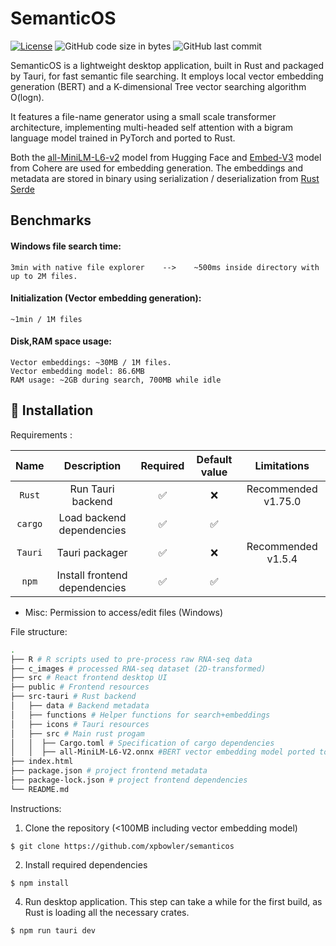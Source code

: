 # SemanticOS

[![License](https://img.shields.io/badge/license-MIT-green)](LICENSE.md)
![GitHub code size in bytes](https://img.shields.io/github/languages/code-size/xpbowler/semanticOS.svg)
![GitHub last commit](https://img.shields.io/github/last-commit/xpbowler/semanticOS)

SemanticOS is a lightweight desktop application, built in Rust and packaged by Tauri, for fast semantic file searching. It employs local vector embedding generation (BERT) and a K-dimensional Tree vector searching algorithm O(logn).

It features a file-name generator using a small scale transformer architecture, implementing multi-headed self attention with a bigram language model trained in PyTorch and ported to Rust.

Both the [all-MiniLM-L6-v2](https://huggingface.co/sentence-transformers/all-MiniLM-L6-v2) model from Hugging Face and [Embed-V3](https://txt.cohere.com/introducing-embed-v3/) model from Cohere are used for embedding generation. The embeddings and metadata are stored in binary using serialization / deserialization from [Rust Serde](https://serde.rs/)

## Benchmarks 

#### Windows file search time:
```
3min with native file explorer    -->    ~500ms inside directory with up to 2M files.
```

#### Initialization (Vector embedding generation):
```
~1min / 1M files
```

#### Disk,RAM space usage:
```
Vector embeddings: ~30MB / 1M files. 
Vector embedding model: 86.6MB
RAM usage: ~2GB during search, 700MB while idle
```


## 🔨 Installation

Requirements :

|        Name         |               Description               | Required | Default value |                   Limitations                    |
|:-------------------:|:---------------------------------------:|:--------:|:-------------:|:------------------------------------------------:|
|`Rust`   |   Run Tauri backend  |    ✅     |       ❌       |  Recommended v1.75.0  |
|  `cargo`  | Load backend dependencies  |    ✅     |       ✅       |                          |
|   `Tauri`   |        Tauri packager        |    ✅     |       ❌       |              Recommended v1.5.4            |
|  `npm`  | Install frontend dependencies  |    ✅     |       ✅       |                          |

* Misc: Permission to access/edit files (Windows)
  
File structure:

```bash
.
├── R # R scripts used to pre-process raw RNA-seq data
├── c_images # processed RNA-seq dataset (2D-transformed)
├── src # React frontend desktop UI
├── public # Frontend resources
├── src-tauri # Rust backend
│   ├── data # Backend metadata
│   ├── functions # Helper functions for search+embeddings
│   ├── icons # Tauri resources
│   ├── src # Main rust progam
│   │  ├── Cargo.toml # Specification of cargo dependencies
│   │  ├── all-MiniLM-L6-V2.onnx #BERT vector embedding model ported to Rust
├── index.html 
├── package.json # project frontend metadata
├── package-lock.json # project frontend dependencies
└── README.md 

```

Instructions:

1. Clone the repository (<100MB including vector embedding model)
```
$ git clone https://github.com/xpbowler/semanticos
```
2. Install required dependencies
```
$ npm install
```
4. Run desktop application. This step can take a while for the first build, as Rust is loading all the necessary crates.
```
$ npm run tauri dev
```
